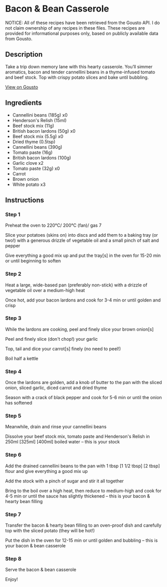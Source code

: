 # Bacon & Bean Casserole

NOTICE: All of these recipes have been retrieved from the Gousto API. I do not claim ownership of any recipes in these files. These recipes are provided for informational purposes only, based on publicly available data from Gousto.

## Description

Take a trip down memory lane with this hearty casserole. You’ll simmer aromatics, bacon and tender cannellini beans in a thyme-infused tomato and beef stock. Top with crispy potato slices and bake until bubbling.

[View on Gousto](https://www.gousto.co.uk/recipes/cookbook/bacon-hearty-bean-hotpot)

## Ingredients

- Cannellini beans (185g) x0
- Henderson's Relish (15ml)
- Beef stock mix (11g)
- British bacon lardons (50g) x0
- Beef stock mix (5.5g) x0
- Dried thyme (0.5tsp)
- Cannellini beans (390g)
- Tomato paste (16g)
- British bacon lardons (100g)
- Garlic clove x2
- Tomato paste (32g) x0
- Carrot
- Brown onion
- White potato x3

## Instructions


### Step 1

Preheat the oven to 220°C/ 200°C (fan)/ gas 7

Slice your potatoes (skins on) into discs and add them to a baking tray (or two!) with a generous drizzle of vegetable oil and a small pinch of salt and pepper

Give everything a good mix up and put the tray[s] in the oven for 15-20 min or until beginning to soften


### Step 2

Heat a large, wide-based pan (preferably non-stick) with a drizzle of vegetable oil over a medium-high heat

Once hot, add your bacon lardons and cook for 3-4 min or until golden and crisp


### Step 3

While the lardons are cooking, peel and finely slice your brown onion[s]

Peel and finely slice (don't chop!) your garlic

Top, tail and dice your carrot[s] finely (no need to peel!)

Boil half a kettle


### Step 4

Once the lardons are golden, add a knob of butter to the pan with the sliced onion, sliced garlic, diced carrot and dried thyme

Season with a crack of black pepper and cook for 5-6 min or until the onion has softened


### Step 5

Meanwhile, drain and rinse your cannellini beans

Dissolve your beef stock mix, tomato paste and Henderson's Relish in 250ml<span class="text-purple"> [325ml]</span> <span class="text-danger">[400ml] </span>boiled water – this is your stock


### Step 6

Add the drained cannellini beans to the pan with 1 tbsp <span class="text-purple">[1 1/2 tbsp]</span><span class="text-danger"> [2 tbsp] </span>flour and give everything a good mix up

Add the stock with a pinch of sugar and stir it all together

Bring to the boil over a high heat, then reduce to medium-high and cook for 4-5 min or until the sauce has slightly thickened – this is your bacon & hearty bean filling


### Step 7

Transfer the bacon & hearty bean filling to an oven-proof dish and carefully top with the sliced potato (they will be hot!)

Put the dish in the oven for 12-15 min or until golden and bubbling – this is your bacon & bean casserole

### Step 8

Serve the bacon & bean casserole

Enjoy!

